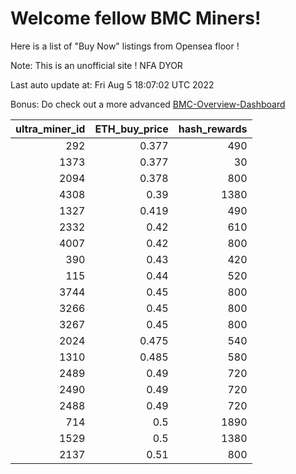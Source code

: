 # Welcome fellow BMC Miners!
Here is a list of "Buy Now" listings from Opensea floor !

Note: This is an unofficial site ! NFA DYOR

Last auto update at: Fri Aug  5 18:07:02 UTC 2022

Bonus: Do check out a more advanced [BMC-Overview-Dashboard](https://dune.com/defifunk/BMC-Overview-Dashboard)


|   ultra_miner_id |   ETH_buy_price |   hash_rewards |
|-----------------:|----------------:|---------------:|
|              292 |           0.377 |            490 |
|             1373 |           0.377 |             30 |
|             2094 |           0.378 |            800 |
|             4308 |           0.39  |           1380 |
|             1327 |           0.419 |            490 |
|             2332 |           0.42  |            610 |
|             4007 |           0.42  |            800 |
|              390 |           0.43  |            420 |
|              115 |           0.44  |            520 |
|             3744 |           0.45  |            800 |
|             3266 |           0.45  |            800 |
|             3267 |           0.45  |            800 |
|             2024 |           0.475 |            540 |
|             1310 |           0.485 |            580 |
|             2489 |           0.49  |            720 |
|             2490 |           0.49  |            720 |
|             2488 |           0.49  |            720 |
|              714 |           0.5   |           1890 |
|             1529 |           0.5   |           1380 |
|             2137 |           0.51  |            800 |